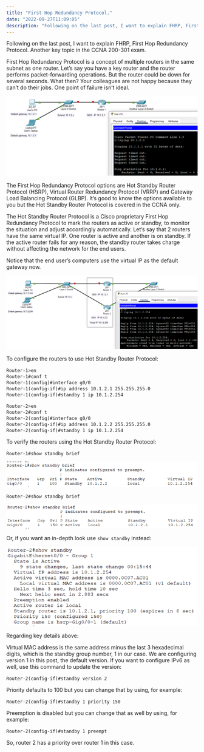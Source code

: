 ```yaml
---
title: "First Hop Redundancy Protocol."
date: "2022-09-27T11:09:05"
description: "Following on the last post, I want to explain FHRP, First Hop Redundancy Protocol. Another key topic in the CCNA 200-301 exam."
---
```

Following on the last post, I want to explain FHRP, First Hop Redundancy Protocol. Another key topic in the CCNA 200-301 exam.

First Hop Redundancy Protocol is a concept of multiple routers in the same subnet as one router. Let’s say you have a key router and the router performs packet-forwarding operations. But the router could be down for several seconds. What then? Your colleagues are not happy because they can’t do their jobs. One point of failure isn’t ideal.

![1](./images/1.png)

The First Hop Redundancy Protocol options are Hot Standby Router Protocol (HSRP), Virtual Router Redundancy Protocol (VRRP) and Gateway Load Balancing Protocol (GLBP). It’s good to know the options available to you but the Hot Standby Router Protocol is covered in the CCNA only.

The Hot Standby Router Protocol is a Cisco proprietary First Hop Redundancy Protocol to mark the routers as active or standby, to monitor the situation and adjust accordingly automatically. Let’s say that 2 routers have the same virtual IP. One router is active and another is on standby. If the active router fails for any reason, the standby router takes charge without affecting the network for the end users.

Notice that the end user’s computers use the virtual IP as the default gateway now.

![2](./images/2.png)

To configure the routers to use Hot Standby Router Protocol:
```
Router-1>en
Router-1#conf t
Router-1(config)#interface g0/0
Router-1(config-if)#ip address 10.1.2.1 255.255.255.0
Router-1(config-if)#standby 1 ip 10.1.2.254
```
```
Router-2>en
Router-2#conf t
Router-2(config)#interface g0/0
Router-2(config-if)#ip address 10.1.2.2 255.255.255.0
Router-2(config-if)#standby 1 ip 10.1.2.254
```

To verify the routers using the Hot Standby Router Protocol:
```
Router-1#show standby brief
```

![3](./images/3.png)

```
Router-2#show standby brief
```

![4](./images/4.png)

Or, if you want an in-depth look use ```show standby``` instead:

![5](./images/5.png)

Regarding key details above:

Virtual MAC address is the same address minus the last 3 hexadecimal digits, which is the standby group number, 1 in our case.
We are configuring version 1 in this post, the default version. If you want to configure IPv6 as well, use this command to update the version:
```
Router-2(config-if)#standby version 2
```
Priority defaults to 100 but you can change that by using, for example:
```
Router-2(config-if)#standby 1 priority 150
```
Preemption is disabled but you can change that as well by using, for example:
```
Router-2(config-if)#standby 1 preempt
```
So, router 2 has a priority over router 1 in this case.